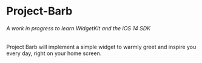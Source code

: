 # Project-Barb
###### A work in progress to learn WidgetKit and the iOS 14 SDK
Project Barb will implement a simple widget to warmly greet and inspire you every day, right on your home screen.
